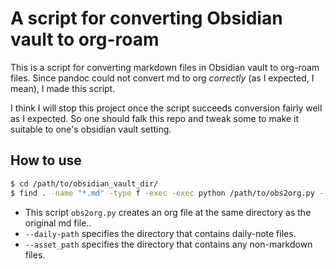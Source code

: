 # A script for converting Obsidian vault to org-roam

This is a script for converting markdown files in Obsidian vault to org-roam files. Since pandoc could not convert md to org *correctly* (as I expected, I mean), I made this script.

I think I will stop this project once the script succeeds conversion fairly well as I expected. So one should falk this repo and tweak some to make it suitable to one's obsidian vault setting.

## How to use

```bash
$ cd /path/to/obsidian_vault_dir/
$ find . -name "*.md" -type f -exec -exec python /path/to/obs2org.py --daily-path daily --asset-path assets {} \;
```
- This script `obs2org.py` creates an org file at the same directory as the original md file..
- `--daily-path` specifies the directory that contains daily-note files.
- `--asset_path` specifies the directory that contains any non-markdown files.

